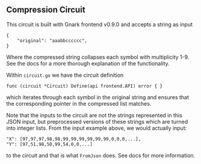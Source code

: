 ## Compression Circuit

This circuit is built with Gnark frontend v0.9.0 and accepts a string as input
```
{
    "original": "aaabbcccccc", 
}
```

Where the compressed string collapses each symbol with multiplicity 1-9.  See the docs for a more thorough explanation of the functionality.

Within `circuit.go` we have the circuit definition
```
func (circuit *Circuit) Define(api frontend.API) error { }
```
which iterates through each symbol in the original string and ensures that the corresponding pointer in the compressed list matches.

Note that the inputs to the circuit are not the strings represented in this JSON input, but preprocessed versions of these strings which are turned into integer lists.  From the input example above, we would actually input:
```
"X": [97,97,97,98,98,99,99,99,99,99,99,0,0,0,...],
"Y": [97,51,98,50,99,54,0,0,...]
```
to the circuit and that is what `FromJson` does.  See docs for more information.

